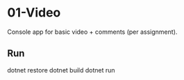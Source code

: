 # 01-Video
Console app for basic video + comments (per assignment).
## Run
dotnet restore
dotnet build
dotnet run
